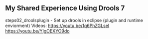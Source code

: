 My Shared Experience Using Drools 7
----------------------------------------------------------------------------------
steps02_droolsplugin - Set up drools in eclipse (plugin and runtime enviorment)
Videos: 
    https://youtu.be/1q6PhZGLseI
    https://youtu.be/YIgOEXYO9do


